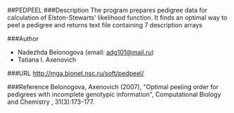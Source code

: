 ##PEDPEEL
###Description
The program prepares pedigree data for calculation of Elston-Stewarts' likelihood function. It finds an optimal way to peel a pedigree and returns text file containing 7 description arrays

###Author
* Nadezhda Belonogova (email: adg101@mail.ru)
* Tatiana I. Axenovich

###URL
http://mga.bionet.nsc.ru/soft/pedpeel/

###Reference
Belonogova, Axenovich (2007), "Optimal peeling order for pedigrees with incomplete genotypic information", Computational Biology and Chemistry , 31(3):173-177.


